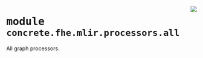 <!-- markdownlint-disable -->

<a href="../../../../concrete-ml/.venv/lib/python3.9/site-packages/concrete/fhe/mlir/processors/all.py#L0"><img align="right" style="float:right;" src="https://img.shields.io/badge/-source-cccccc?style=flat-square"></a>

# <kbd>module</kbd> `concrete.fhe.mlir.processors.all`
All graph processors. 



